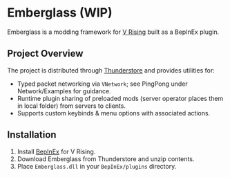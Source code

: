 # Emberglass (WIP)

Emberglass is a modding framework for [V Rising](https://playvrising.com/) built as a BepInEx plugin.

## Project Overview

The project is distributed through [Thunderstore][thunderstore] and provides utilities for:

* Typed packet networking via `VNetwork`; see PingPong under Network/Examples for guidance.
* Runtime plugin sharing of preloaded mods (server operator places them in local folder) from servers to clients.
* Supports custom keybinds & menu options with associated actions.

[thunderstore]: https://thunderstore.io/c/v-rising/p/zfolmt/Emberglass/

## Installation

1. Install [BepInEx](https://bepinex.github.io/) for V Rising.
2. Download Emberglass from Thunderstore and unzip contents.
3. Place `Emberglass.dll` in your `BepInEx/plugins` directory.
